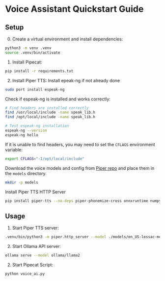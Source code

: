 # Voice Assistant Quickstart Guide

## Setup
0. Create a virtual environment and install dependencies:
```bash
python3 -m venv .venv
source .venv/bin/activate
```
1. Install Pipecat:
```bash
pip install -r requirements.txt
```


2. Install Piper TTS:
Install epeak-ng if not already done
```bash
sudo port install espeak-ng
```

Check if espeak-ng is installed and works correctly:
```bash
# Find headers are installed correctly
find /usr/local/include -name speak_lib.h
find /opt/local/include -name speak_lib.h

# Test espeak-ng installation
espeak-ng --version
espeak-ng hello
```

If it is unable to find headers, you may need to set the `CFLAGS` environment variable:
```bash
export CFLAGS="-I/opt/local/include"
```

Download the voice models and config from [Piper repo](https://github.com/rhasspy/piper?tab=readme-ov-file#voices) and place them in the `models` directory.
```bash
mkdir -p models
```

Install Piper TTS HTTP Server
```bash
pip install piper-tts --no-deps piper-phonemize-cross onnxruntime numpy
```



## Usage

1. Start Piper TTS server:
```bash
.venv/bin/python3 -m piper.http_server --model ./models/en_US-lessac-medium.onnx --port 5151
```

2. Start Ollama API server:
```bash
ollama serve --model ollama/llama2
```

2. Start Pipecat Script:
```bash
python voice_ai.py
```



